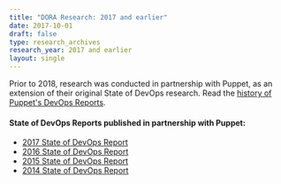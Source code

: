 ```yaml
---
title: "DORA Research: 2017 and earlier"
date: 2017-10-01
draft: false
type: research_archives
research_year: 2017 and earlier
layout: single
---
```


Prior to 2018, research was conducted in partnership with Puppet, as an extension of their original State of DevOps research. Read the [history of Puppet's DevOps Reports](https://www.puppet.com/resources/history-of-devops-reports).

#### State of DevOps Reports published in partnership with Puppet:
- [2017 State of DevOps Report](/research/2017)
- [2016 State of DevOps Report](/research/2016)
- [2015 State of DevOps Report](/research/2015)
- [2014 State of DevOps Report](/research/2014/)
